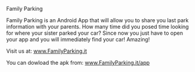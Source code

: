 Family Parking

Family Parking is an Android App that will allow you to share you last park information with your parents.
How many time did you posed time looking for where your sister parked your car? 
Since now you just have to open your app and you will immediately find your car! Amazing!

Visit us at:
www.FamilyParking.it

You can dowload the apk from:
www.FamilyParking.it/app
